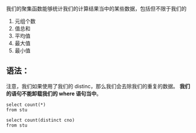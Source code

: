 我们的聚集函数能够统计我们的计算结果当中的某些数据，包括但不限于我们的
1. 元组个数
2. 值总和
3. 平均值
4. 最大值
5. 最小值

## 语法：
注意，我们如果使用了我们的 distinc，那么我们会去除我们的重复的数据。
**我们的语句不能卸载我们的 where 语句当中**。
```
select count(*)
from stu

select count(distinct cno)
from stu
```

